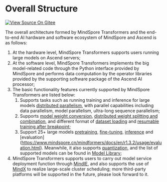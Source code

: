 # Overall Structure

[![View Source On Gitee](https://mindspore-website.obs.cn-north-4.myhuaweicloud.com/website-images/r2.4.10/resource/_static/logo_source_en.svg)](https://gitee.com/mindspore/docs/blob/r2.4.10/docs/mindformers/docs/source_en/start/overview.md)

The overall architecture formed by MindSpore Transformers and the end-to-end AI hardware and software ecosystem of MindSpore and Ascend is as follows:

1. At the hardware level, MindSpore Transformers supports users running large models on Ascend servers;
2. At the software level, MindSpore Transformers implements the big model-related code through the Python interface provided by MindSpore and performs data computation by the operator libraries provided by the supporting software package of the Ascend AI processor;
3. The basic functionality features currently supported by MindSpore Transformers are listed below:
   1. Supports tasks such as running training and inference for large models [distributed parallelism](https://www.mindspore.cn/mindformers/docs/en/r1.3.2/function/distributed_parallel.html), with parallel capabilities including data parallelism, model parallelism, ultra-long sequence parallelism;
   2. Supports [model weight conversion](https://www.mindspore.cn/mindformers/docs/en/r1.3.2/function/weight_conversion.html), [distributed weight splitting and combination](https://www.mindspore.cn/mindformers/docs/en/r1.3.2/function/transform_weight.html), and different format of [dataset loading](https://www.mindspore.cn/mindformers/docs/en/r1.3.2/function/dataset.html) and [resumable training after breakpoint](https://www.mindspore.cn/mindformers/docs/en/r1.3.2/function/resume_training.html);
   3. Support 25+ large models [pretraining](https://www.mindspore.cn/mindformers/docs/en/r1.3.2/usage/pre_training.html), [fine-tuning](https://www.mindspore.cn/mindformers/docs/en/r1.3.2/usage/sft_tuning.html), [inference](https://www.mindspore.cn/mindformers/docs/en/r1.3.2/usage/inference.html) and [evaluation] (https://www.mindspore.cn/mindformers/docs/en/r1.3.2/usage/evaluation.html). Meanwhile, it also supports [quantization](https://www.mindspore.cn/mindformers/docs/en/r1.3.2/usage/quantization.html), and the list of supported models can be found in [Model Library](https://www.mindspore.cn/mindformers/docs/en/r1.3.2/start/models.html);
4. MindSpore Transformers supports users to carry out model service deployment function through [MindIE](https://www.mindspore.cn/mindformers/docs/en/r1.3.2/usage/mindie_deployment.html), and also supports the use of [MindX]( https://www.hiascend.com/software/mindx-dl) to realize large-scale cluster scheduling; more third-party platforms will be supported in the future, please look forward to it.
